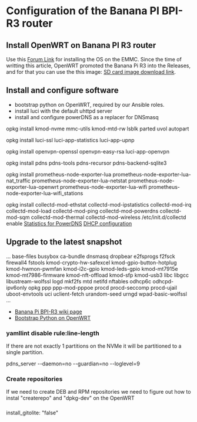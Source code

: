 # Configuration of the Banana PI BPI-R3 router

## Install OpenWRT on Banana PI R3 router

Use this [Forum Link](https://forum.banana-pi.org/t/bpi-r3-how-to-flash-openwrt-snapshot-on-emmc/14055/5) for installing the OS on the EMMC.
Since the time of writting this article, OpenWRT promoted the Banana Pi R3 into the Releases, and for that you can use the this image: [SD card image download link](https://downloads.openwrt.org/releases/23.05.0-rc2/targets/mediatek/filogic/openwrt-23.05.0-rc2-mediatek-filogic-bananapi_bpi-r3-sdcard.img.gz).

## Install and configure software

- bootstrap python on OpenWRT, required by our Ansible roles.
- install luci with the default uhttpd server
- install and configure powerDNS as a replacer for DNSmasq

opkg install kmod-nvme mmc-utils kmod-mtd-rw lsblk parted uvol autopart

opkg install luci-ssl  luci-app-statistics luci-app-upnp

opkg install openvpn-openssl openvpn-easy-rsa luci-app-openvpn

opkg install pdns pdns-tools pdns-recursor pdns-backend-sqlite3

opkg install prometheus-node-exporter-lua prometheus-node-exporter-lua-nat_traffic prometheus-node-exporter-lua-netstat prometheus-node-exporter-lua-openwrt prometheus-node-exporter-lua-wifi prometheus-node-exporter-lua-wifi_stations

opkg install collectd-mod-ethstat collectd-mod-ipstatistics collectd-mod-irq collectd-mod-load collectd-mod-ping collectd-mod-powerdns collectd-mod-sqm collectd-mod-thermal collectd-mod-wireless
/etc/init.d/collectd enable
[Statistics for PowerDNS](https://openwrt.org/docs/guide-user/luci/luci_app_statistics?s[]=powerdns)
[DHCP configuration](https://openwrt.org/docs/guide-user/base-system/dhcp_configuration)

## Upgrade to the latest snapshot

...
base-files busybox ca-bundle dnsmasq dropbear e2fsprogs f2fsck firewall4 fstools kmod-crypto-hw-safexcel kmod-gpio-button-hotplug kmod-hwmon-pwmfan kmod-i2c-gpio kmod-leds-gpio kmod-mt7915e kmod-mt7986-firmware kmod-nft-offload kmod-sfp kmod-usb3 libc libgcc libustream-wolfssl logd mkf2fs mtd netifd nftables odhcp6c odhcpd-ipv6only opkg ppp ppp-mod-pppoe procd procd-seccomp procd-ujail uboot-envtools uci uclient-fetch urandom-seed urngd wpad-basic-wolfssl
...

- [Banana Pi BPI-R3 wiki page](https://wiki.banana-pi.org/Banana_Pi_BPI-R3)
- [Bootstrap Python on OpenWRT](https://github.com/johanneskastl/ansible-role-bootstrap_python_on_OpenWRT.git)

### yamllint disable rule:line-length

  If there are not exactly 1 partitions on the NVMe it will be partitioned to a single partition.

pdns_server --daemon=no --guardian=no --loglevel=9

### Create repositories

If we need to create DEB and RPM repositories we need to figure out how to instal "createrepo" and "dpkg-dev" on the OpenWRT

###

install_gitolite: "false"
